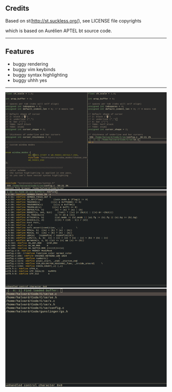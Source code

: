 Credits
-------
Based on st(http://st.suckless.org/), see LICENSE file copyrights

which is based on Aurélien APTEL <aurelien dot aptel at gmail dot com> bt source code.

-------
## Features
- buggy rendering
- buggy vim keybinds
- buggy syntax highlighting
- buggy uhhh yes
-------
![screenshot 1](image1.png)
![screenshot 2](image2.png)
![screenshot 3](image3.png)
